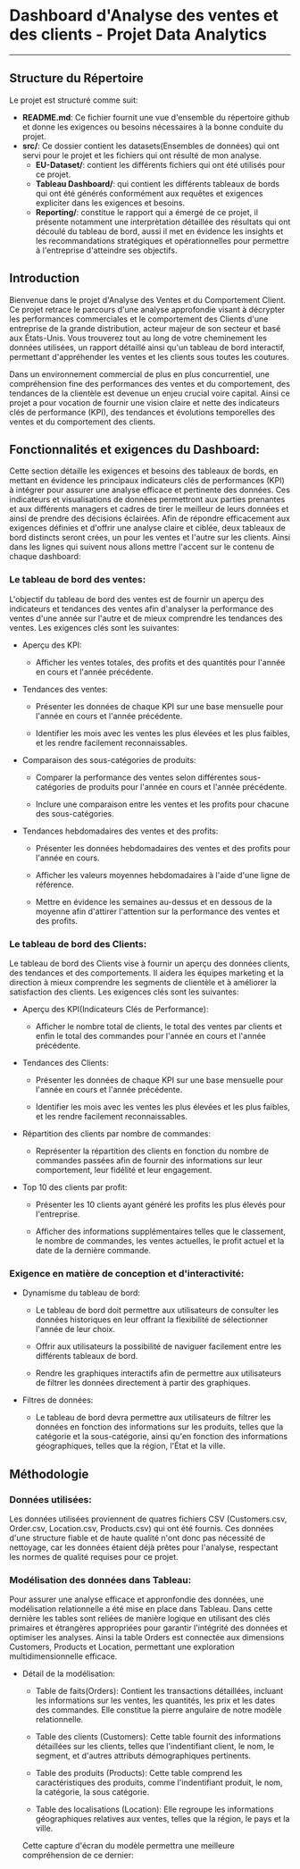 # Dashboard d'Analyse des ventes et des clients - Projet Data Analytics

---

## Structure du Répertoire
Le projet est structuré comme suit:

- **README.md**: Ce fichier fournit une vue d'ensemble du répertoire github et donne les exigences ou besoins nécessaires à la bonne conduite du projet.
- **src/**: Ce dossier contient les datasets(Ensembles de données) qui ont servi pour le projet et les fichiers qui ont résulté de mon analyse.
  - **EU-Dataset/**: contient les différents fichiers qui ont été utilisés pour ce projet.
  - **Tableau Dashboard/**: qui contient les différents tableaux de bords qui ont été générés conformément aux requêtes et exigences expliciter dans les exigences et besoins.
  - **Reporting/**: constitue le rapport qui a émergé de ce projet, il présente notamment une interprètation détaillée des résultats qui ont découlé du tableau de bord, aussi il met en évidence les insights et les recommandations stratégiques et opérationnelles pour permettre à l'entreprise d'atteindre ses objectifs.
 
## Introduction
Bienvenue dans le projet d'Analyse des Ventes et du Comportement Client. Ce projet retrace le parcours d'une analyse approfondie visant à décrypter les performances commerciales et le comportement des Clients d'une entreprise de la grande distribution, acteur majeur de son secteur et basé aux États-Unis. Vous trouverez tout au long de votre cheminement les données utilisées, un rapport détaillé ainsi qu'un tableau de bord interactif, permettant d'appréhender les ventes et les clients sous toutes les coutures.


Dans un environnement commercial de plus en plus concurrentiel, une compréhension fine des performances des ventes et du comportement, des tendances de la clientèle est devenue un enjeu crucial voire capital. Ainsi ce projet a pour vocation de fournir une vision claire et nette des indicateurs clés de performance (KPI), des tendances et évolutions temporelles des ventes et du comportement des clients.

## Fonctionnalités et exigences du Dashboard:
Cette section détaille les exigences et besoins des tableaux de bords, en mettant en évidence les principaux indicateurs clés de performances (KPI) à intégrer pour assurer une analyse efficace et pertinente des données. Ces indicateurs et visualisations de données permettront aux parties prenantes et aux différents managers et cadres de tirer le meilleur de leurs données et ainsi de prendre des décisions éclairées. Afin de répondre efficacement aux exigences définies et d'offrir une analyse claire et ciblée, deux tableaux de bord distincts seront crées, un pour les ventes et l'autre sur les clients. Ainsi dans les lignes qui suivent nous allons mettre l'accent sur le contenu de chaque dashboard:

### Le tableau de bord des ventes:
L'objectif du tableau de bord des ventes est de fournir un aperçu des indicateurs et tendances des ventes afin d'analyser la performance des ventes d'une année sur l'autre et de mieux comprendre les tendances des ventes.
Les exigences clés sont les suivantes:

- Aperçu des KPI:
  - Afficher les ventes totales, des profits et des quantités pour l'année en cours et l'année précédente.

- Tendances des ventes:
  - Présenter les données de chaque KPI sur une base mensuelle pour l'année en cours et l'année précédente.

  - Identifier les mois avec les ventes les plus élevées et les plus faibles, et les rendre facilement reconnaissables.

- Comparaison des sous-catégories de produits:
  - Comparer la performance des ventes selon différentes sous-catégories de produits pour l'année en cours et l'année précédente.

  - Inclure une comparaison entre les ventes et les profits pour chacune des sous-catégories.

- Tendances hebdomadaires des ventes et des profits:
  - Présenter les données hebdomadaires des ventes et des profits pour l'année en cours.

  - Afficher les valeurs moyennes hebdomadaires à l'aide d'une ligne de référence.

  - Mettre en évidence les semaines au-dessus et en dessous de la moyenne afin d'attirer l'attention sur la performance des ventes et des profits.



### Le tableau de bord des Clients:
Le tableau de bord des Clients vise à fournir un aperçu des données clients, des tendances et des comportements. Il aidera les équipes marketing et la direction à mieux comprendre les segments de clientèle et à améliorer la satisfaction des clients. Les exigences clés sont les suivantes:

- Aperçu des KPI(Indicateurs Clés de Performance):
  - Afficher le nombre total de clients, le total des ventes par clients et enfin le total des commandes pour l'année en cours et l'année précédente.

- Tendances des Clients:
  - Présenter les données de chaque KPI sur une base mensuelle pour l'année en cours et l'année précédente.

  - Identifier les mois avec les ventes les plus élevées et les plus faibles, et les rendre facilement reconnaissables.

- Répartition des clients par nombre de commandes:
  - Représenter la répartition des clients en fonction du nombre de commandes passées afin de fournir des informations sur leur comportement, leur fidélité et leur engagement.

- Top 10 des clients par profit:
  - Présenter les 10 clients ayant généré les profits les plus élevés pour l'entreprise.

  - Afficher des informations supplémentaires telles que le classement, le nombre de commandes, les ventes actuelles, le profit actuel et la date de la dernière commande.

### Exigence en matière de conception et d'interactivité:

- Dynamisme du tableau de bord:
  - Le tableau de bord doit permettre aux utilisateurs de consulter les données historiques en leur offrant la flexibilité de sélectionner l'année de leur choix.

  - Offrir aux utilisateurs la possibilité de naviguer facilement entre les différents tableaux de bord.

  - Rendre les graphiques interactifs afin de permettre aux utilisateurs de filtrer les données directement à partir des graphiques.

- Filtres de données:
  - Le tableau de bord devra permettre aux utilisateurs de filtrer les données en fonction des informations sur les produits, telles que la catégorie et la sous-catégorie, ainsi qu'en fonction des informations géographiques, telles que la région, l'État et la ville.


## Méthodologie

### Données utilisées:
Les données utilisées proviennent de quatres fichiers CSV (Customers.csv, Order.csv, Location.csv, Products.csv) qui ont été fournis. Ces données d'une structure fiable  et de haute qualité n'ont donc pas nécessité de nettoyage, car les données étaient déjà prêtes pour l'analyse, respectant les normes de qualité requises pour ce projet.

### Modélisation des données dans Tableau:
Pour assurer une analyse efficace et appronfondie des données, une modélisation relationnelle a été mise en place dans Tableau. Dans cette dernière les tables sont reliées de manière logique en utilisant des clés primaires et étrangères appropriées pour garantir l'intégrité des données et optimiser les analyses. Ainsi la table Orders est connectée aux dimensions Customers, Products et Location, permettant une exploration multidimensionnelle efficace.

- Détail de la modélisation:
  - Table de faits(Orders): Contient les transactions détaillées, incluant les informations sur les ventes, les quantités, les prix et les dates des commandes. Elle constitue la pierre angulaire de notre modèle relationnelle.

  - Table des clients (Customers): Cette table fournit des informations détaillées sur les clients, telles que l'indentifiant client, le nom, le segment, et d'autres attributs démographiques pertinents.

  - Table des produits (Products): Cette table comprend les caractéristiques des produits, comme l'indentifiant produit, le nom, la catégorie, la sous catégorie.

  - Table des localisations (Location): Elle regroupe les informations géographiques relatives aux ventes, telles que la région, le pays et la ville.

  Cette capture d'écran du modèle permettra une meilleure compréhension de ce dernier:
  





    
    
